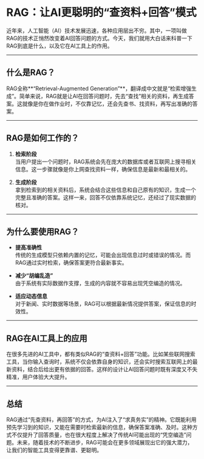 # RAG：让AI更聪明的“查资料+回答”模式

近年来，人工智能（AI）技术发展迅速，各种应用层出不穷。其中，一项叫做RAG的技术正悄然改变着AI回答问题的方式。今天，我们就用大白话来科普一下RAG到底是什么，以及它在AI工具上的作用。

---

## 什么是RAG？

RAG全称**“Retrieval-Augmented Generation”**，翻译成中文就是“检索增强生成”。简单来说，RAG就是让AI在回答问题时，先去“查找”相关的资料，再生成答案。这就像是你在做作业时，不仅靠记忆，还会先查书、找资料，再写出准确的答案。

---

## RAG是如何工作的？

1. **检索阶段**  
   当用户提出一个问题时，RAG系统会先在庞大的数据库或者互联网上搜寻相关信息。这一步骤就像是你上网查找资料一样，确保信息是最新和最相关的。

2. **生成阶段**  
   拿到检索到的相关资料后，系统会结合这些信息和自己原有的知识，生成一个完整且准确的答案。这样一来，回答不仅依靠系统记忆，还经过了现实数据的核对。

---

## 为什么要使用RAG？

- **提高准确性**  
  传统的生成模型只依赖内置的记忆，可能会出现信息过时或错误的情况。而RAG通过实时检索，确保答案更符合最新事实。

- **减少“胡编乱造”**  
  由于系统有实际数据作支撑，生成的内容就不容易出现凭空编造的情况。

- **适应动态信息**  
  对于新闻、实时数据等场景，RAG可以根据最新情况提供答案，保证信息的时效性。

---

## RAG在AI工具上的应用

在很多先进的AI工具中，都有类似RAG的“查资料+回答”功能。比如某些联网搜索工具，当你输入查询时，系统不仅会依靠自身的知识，还会实时搜索互联网上的最新资料，结合后给出更有依据的回答。这样的设计让AI回答问题时既有深度又不失精准，用户体验大大提升。

---

## 总结

RAG通过“先查资料，再回答”的方式，为AI注入了“求真务实”的精神。它既能利用预先学习到的知识，又能在需要时检索最新的信息，确保答案准确、及时。这种方式不仅提升了回答质量，也在很大程度上解决了传统AI可能出现的“凭空编造”问题。未来，随着技术的不断进步，RAG可能会在更多领域展现出它的强大潜力，让我们的智能工具变得更靠谱、更聪明。
